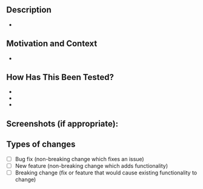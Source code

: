 <!--- Provide a general summary of your changes in the Title above -->

## Description
<!--- Describe your changes in detail -->
-

## Motivation and Context
<!--- Why is this change required? What problem does it solve? -->
<!--- If it fixes an open issue, please link to the issue here. -->
-

## How Has This Been Tested?
<!--- Please describe in detail how you tested your changes. -->
<!--- Include details of your testing environment, and the tests you ran to -->
<!--- see how your change affects other areas of the code, etc. -->
-
-
-

## Screenshots (if appropriate):

## Types of changes
<!--- What types of changes does your code introduce? Put an `x` in all the boxes that apply: -->
- [ ] Bug fix (non-breaking change which fixes an issue)
- [ ] New feature (non-breaking change which adds functionality)
- [ ] Breaking change (fix or feature that would cause existing functionality to change)